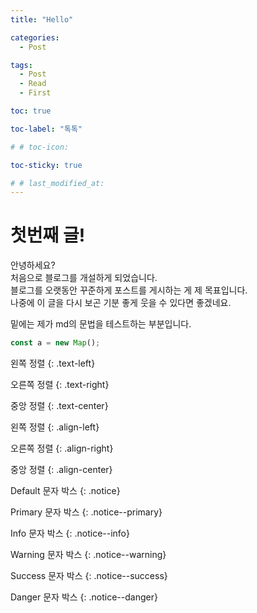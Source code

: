 ```yaml
---
title: "Hello"

categories:
  - Post

tags:
  - Post 
  - Read
  - First

toc: true

toc-label: "톡톡"

# # toc-icon:

toc-sticky: true

# # last_modified_at: 
---
```


# 첫번째 글!

안녕하세요?  
처음으로 블로그를 개설하게 되었습니다.  
블로그를 오랫동안 꾸준하게 포스트를 게시하는 게 제 목표입니다.  
나중에 이 글을 다시 보곤 기분 좋게 웃을 수 있다면 좋겠네요.

밑에는 제가 md의 문법을 테스트하는 부분입니다.

```js
const a = new Map();
```

왼쪽 정렬
{: .text-left}

오른쪽 정렬
{: .text-right}

중앙 정렬
{: .text-center}

왼쪽 정렬
{: .align-left}

오른쪽 정렬
{: .align-right}

중앙 정렬
{: .align-center}

Default 문자 박스
{: .notice}

Primary 문자 박스
{: .notice--primary}

Info 문자 박스
{: .notice--info}

Warning 문자 박스
{: .notice--warning}

Success 문자 박스
{: .notice--success}

Danger 문자 박스
{: .notice--danger}